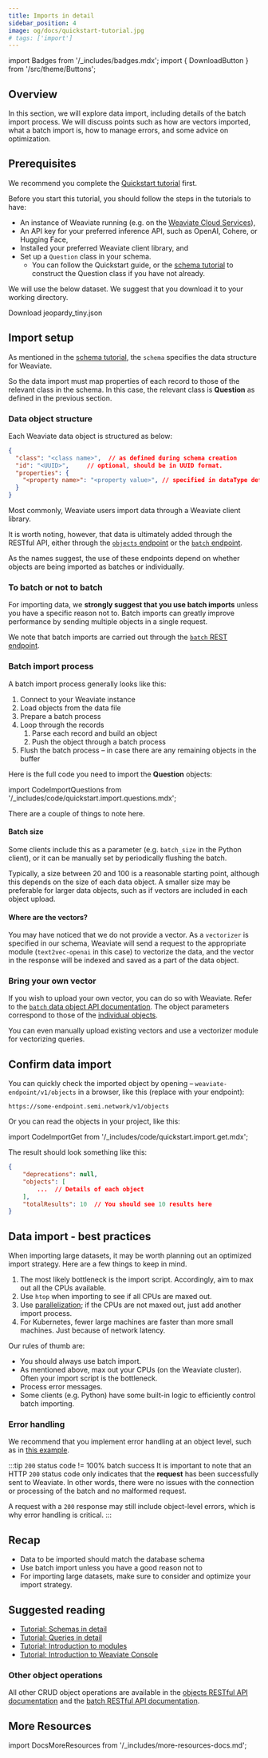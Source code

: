 ```yaml
---
title: Imports in detail
sidebar_position: 4
image: og/docs/quickstart-tutorial.jpg
# tags: ['import']
---
```

import Badges from '/_includes/badges.mdx';
import { DownloadButton } from '/src/theme/Buttons';

<Badges/>

## Overview

In this section, we will explore data import, including details of the batch import process. We will discuss points such as how are vectors imported, what a batch import is, how to manage errors, and some advice on optimization.

## Prerequisites 

We recommend you complete the [Quickstart tutorial](../quickstart/index.md) first. 

Before you start this tutorial, you should follow the steps in the tutorials to have:

- An instance of Weaviate running (e.g. on the [Weaviate Cloud Services](https://console.weaviate.io)),
- An API key for your preferred inference API, such as OpenAI, Cohere, or Hugging Face,
- Installed your preferred Weaviate client library, and
- Set up a `Question` class in your schema. 
    - You can follow the Quickstart guide, or the [schema tutorial](./schema.md) to construct the Question class if you have not already.

We will use the below dataset. We suggest that you download it to your working directory.

<p>
  <DownloadButton link="https://raw.githubusercontent.com/weaviate-tutorials/quickstart/main/data/jeopardy_tiny.json">Download jeopardy_tiny.json</DownloadButton>
</p>

## Import setup

As mentioned in the [schema tutorial](./schema.md), the `schema` specifies the data structure for Weaviate. 

So the data import must map properties of each record to those of the relevant class in the schema. In this case, the relevant class is **Question** as defined in the previous section.

### Data object structure

Each Weaviate data object is structured as below:

```json
{
  "class": "<class name>",  // as defined during schema creation
  "id": "<UUID>",     // optional, should be in UUID format.
  "properties": {
    "<property name>": "<property value>", // specified in dataType defined during schema creation
  }
}
```

Most commonly, Weaviate users import data through a Weaviate client library. 

It is worth noting, however, that data is ultimately added through the RESTful API, either through the [`objects` endpoint](../api/rest/objects.md) or the [`batch` endpoint](../api/rest/batch.md). 

As the names suggest, the use of these endpoints depend on whether objects are being imported as batches or individually.

### To batch or not to batch

For importing data, we **strongly suggest that you use batch imports** unless you have a specific reason not to. Batch imports can greatly improve performance by sending multiple objects in a single request.

We note that batch imports are carried out through the [`batch` REST endpoint](../api/rest/batch.md).

### Batch import process

A batch import process generally looks like this:

1. Connect to your Weaviate instance
1. Load objects from the data file
1. Prepare a batch process
1. Loop through the records
    1. Parse each record and build an object
    1. Push the object through a batch process
1. Flush the batch process – in case there are any remaining objects in the buffer

Here is the full code you need to import the **Question** objects:

import CodeImportQuestions from '/_includes/code/quickstart.import.questions.mdx';

<CodeImportQuestions />

There are a couple of things to note here. 

#### Batch size

Some clients include this as a parameter (e.g. `batch_size` in the Python client), or it can be manually set by periodically flushing the batch. 

Typically, a size between 20 and 100 is a reasonable starting point, although this depends on the size of each data object. A smaller size may be preferable for larger data objects, such as if vectors are included in each object upload.

#### Where are the vectors?

You may have noticed that we do not provide a vector. As a `vectorizer` is specified in our schema, Weaviate will send a request to the appropriate module (`text2vec-openai` in this case) to vectorize the data, and the vector in the response will be indexed and saved as a part of the data object.

### Bring your own vector

If you wish to upload your own vector, you can do so with Weaviate. Refer to the [`batch` data object API documentation](../api/rest/batch.md#batch-create-objects). The object parameters correspond to those of the [individual objects](../api/rest/objects.md#object-fields).

You can even manually upload existing vectors and use a vectorizer module for vectorizing queries.

## Confirm data import

You can quickly check the imported object by opening – `weaviate-endpoint/v1/objects` in a browser, like this (replace with your endpoint):

```
https://some-endpoint.semi.network/v1/objects
```

Or you can read the objects in your project, like this:

import CodeImportGet from '/_includes/code/quickstart.import.get.mdx';

<CodeImportGet />

The result should look something like this:

```json
{
    "deprecations": null,
    "objects": [
        ...  // Details of each object
    ],
    "totalResults": 10  // You should see 10 results here
}
```

## Data import - best practices

When importing large datasets, it may be worth planning out an optimized import strategy. Here are a few things to keep in mind.

1. The most likely bottleneck is the import script. Accordingly, aim to max out all the CPUs available. 
  1. Use `htop` when importing to see if all CPUs are maxed out.
1. Use [parallelization](https://www.computerhope.com/jargon/p/parallelization.htm#:~:text=Parallelization%20is%20the%20act%20of,the%20next%2C%20then%20the%20next.); if the CPUs are not maxed out, just add another import process.
1. For Kubernetes, fewer large machines are faster than more small machines. Just because of network latency.

Our rules of thumb are:
* You should always use batch import.
* As mentioned above, max out your CPUs (on the Weaviate cluster). Often your import script is the bottleneck.
* Process error messages.
* Some clients (e.g. Python) have some built-in logic to efficiently control batch importing.

### Error handling

We recommend that you implement error handling at an object level, such as in [this example](../api/rest/batch.md#error-handling).

:::tip `200` status code != 100% batch success
It is important to note that an HTTP `200` status code only indicates that the **request** has been successfully sent to Weaviate. In other words, there were no issues with the connection or processing of the batch and no malformed request. 

A request with a `200` response may still include object-level errors, which is why error handling is critical.
:::

## Recap

* Data to be imported should match the database schema
* Use batch import unless you have a good reason not to
* For importing large datasets, make sure to consider and optimize your import strategy.

## Suggested reading

- [Tutorial: Schemas in detail](./schema.md)
- [Tutorial: Queries in detail](./query.md)
- [Tutorial: Introduction to modules](./modules.md)
- [Tutorial: Introduction to Weaviate Console](./console.md)

### Other object operations

All other CRUD object operations are available in the [objects RESTful API documentation](../api/rest/index.md) and the [batch RESTful API documentation](../api/rest/batch.md).

## More Resources

import DocsMoreResources from '/_includes/more-resources-docs.md';

<DocsMoreResources />
